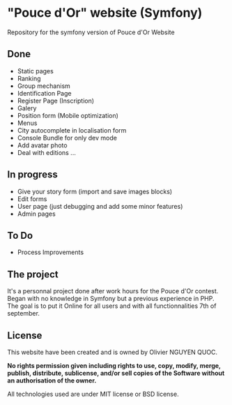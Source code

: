 # "Pouce d'Or" website (Symfony)

Repository for the symfony version of Pouce d'Or Website</p>


## Done

* Static pages
* Ranking
* Group mechanism
* Identification Page
* Register Page (Inscription)
* Galery
* Position form (Mobile optimization)
* Menus
* City autocomplete in localisation form
* Console Bundle for only dev mode
* Add avatar photo
* Deal with editions ...


## In progress

* Give your story form (import and save images blocks)
* Edit forms
* User page (just debugging and add some minor features)
* Admin pages


## To Do

* Process Improvements


## The project

It's a personnal project done after work hours for the Pouce d'Or contest.
Began with no knowledge in Symfony but a previous experience in PHP.
The goal is to put it Online for all users and with all functionnalities 7th of september.


## License

This website have been created and is owned by Olivier NGUYEN QUOC.

**No rights permission given including rights to use, copy, modify, merge, publish, distribute, sublicense, and/or sell
copies of the Software without an authorisation of the owner.**

All technologies used are under MIT license or BSD license.